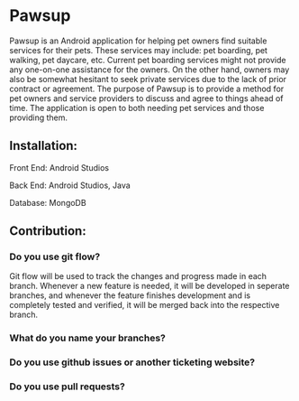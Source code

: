 # Pawsup

Pawsup is an Android application for helping pet owners find suitable services for their pets. These services may include: pet boarding, pet walking, pet daycare, etc.
Current pet boarding services might not provide any one-on-one assistance for the owners. On the other hand, owners may also be somewhat hesitant to seek private services due to the lack of prior contract or agreement.
The purpose of Pawsup is to provide a method for pet owners and service providers to discuss and agree to things ahead of time. The application is open to both needing pet services and those providing them.

## Installation:

Front End: Android Studios

Back End: Android Studios, Java

Database: MongoDB

## Contribution:

### Do you use git flow?

Git flow will be used to track the changes and progress made in each branch. Whenever a new feature is needed, it will be developed in seperate branches, and whenever the feature finishes development and is completely tested and verified, it will be merged back into the respective branch.

### What do you name your branches?

### Do you use github issues or another ticketing website?

### Do you use pull requests?
